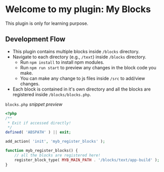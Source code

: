 # Welcome to my plugin: My Blocks

This plugin is only for learning purpose.

## Development Flow

- This plugin contains multiple blocks inside `/blocks` directory.
- Navigate to each directory (e.g., `/text`) inside `/blocks` directory.
  - Run `npm install` to install npm modules.
  - Run `npm run start` to preview any changes in the block code you make.
  - You can make any change to js files inside `/src` to add/view changes.
- Each block is contained in it's own directory and all the blocks are registered inside `/blocks/blocks.php`.

`blocks.php` _snippet preview_

```php
<?php
/**
 * Exit if accessed directly!
 */
defined( 'ABSPATH' ) || exit;

add_action( 'init', 'myb_register_blocks' );

function myb_register_blocks() {
    // all the blocks are registered here!
    register_block_type( MYB_MAIN_PATH . '/blocks/text/app-build' );
}
```

